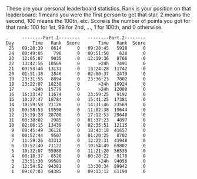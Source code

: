 These are your personal leaderboard statistics. Rank is your position on that leaderboard: 1 means you were the first person to get that star, 2 means the second, 100 means the 100th, etc. Score is the number of points you got for that rank: 100 for 1st, 99 for 2nd, ..., 1 for 100th, and 0 otherwise.

```text
      --------Part 1--------   --------Part 2--------
Day       Time   Rank  Score       Time   Rank  Score
 25   09:28:39   8614      0   09:28:45   5928      0
 24   00:49:05    796      0   00:51:50    628      0
 23   12:05:07   9035      0   12:19:36   8766      0
 22   13:42:56  10569      0       >24h   7491      0
 21   09:53:46  13131      0   13:24:28  11742      0
 20   01:51:38   2846      0   02:00:37   2479      0
 19   23:31:55   8894      0   23:36:23   7802      0
 18   23:22:07  18238      0       >24h  16924      0
 17       >24h  15779      0       >24h  12080      0
 16   16:33:47  11674      0   23:59:25   9192      0
 15   10:27:47  18784      0   15:41:25  17381      0
 14   10:59:58  21128      0   14:31:46  23569      0
 13   09:58:53  19590      0   11:02:38  19644      0
 12   15:39:28  28700      0   17:12:53  29648      0
 11   00:38:02   2985      0   01:37:23   4897      0
 10   02:06:15  13439      0   02:35:51  12115      0
  9   09:45:49  36126      0   18:43:18  41657      0
  8   00:52:44   9507      0   01:20:25   8702      0
  7   11:59:26  43312      0   12:22:31  41948      0
  6   10:52:40  71122      0   10:54:49  69802      0
  5   10:32:07  55988      0   11:21:20  56535      0
  4   00:18:37   8520      0   00:28:22   9178      0
  3   23:51:30  99589      0       >24h  94056      0
  2   12:54:52  94381      0   13:30:34  89942      0
  1   09:07:03  64385      0   09:13:12  61194      0
```